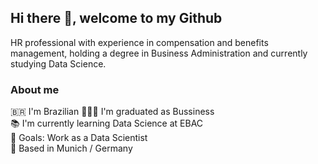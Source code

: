 ## Hi there 👋, welcome to my Github

HR professional with experience in compensation and benefits management, holding a degree in Business Administration and currently studying Data Science. 

### About me

  🇧🇷 I'm Brazilian 
  👨🏼‍🎓 I'm graduated as Bussiness  
  📚 I'm currently learning Data Science at EBAC  
  🎯 Goals: Work as a Data Scientist  
  📍 Based in Munich / Germany

<!--
**wesley-lacerda/wesley-lacerda** is a ✨ _special_ ✨ repository because its `README.md` (this file) appears on your GitHub profile.

Here are some ideas to get you started:

- 🔭 I’m currently working on ...
- 🌱 I’m currently learning ...
- 👯 I’m looking to collaborate on ...
- 🤔 I’m looking for help with ...
- 💬 Ask me about ...
- 📫 How to reach me: ...
- 😄 Pronouns: ...
- ⚡ Fun fact: ...
-->
